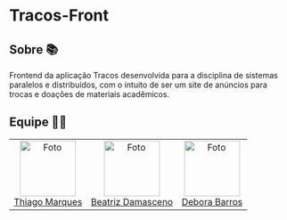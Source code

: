 # **Tracos-Front**

## Sobre 📚

Frontend da aplicação Tracos desenvolvida para a disciplina de sistemas paralelos e distribuídos, com o intuito de ser um site de anúncios para trocas e doações de materiais acadêmicos.

## Equipe 🤝🏼

<table>
  <tr>
    <td align="center">
      <a href="#">
        <img src="https://github.com/tmmarquess.png" width="100px;" alt="Foto"/><br>
        <sub>
          <a href="https://github.com/tmmarquess">Thiago Marques</a>
        </sub>
      </a>
    </td>
    <td align="center">
      <a href="#">
        <img src="https://github.com/beatrizdamascenof.png" width="100px;" alt="Foto"/><br>
        <sub>
          <a href="https://github.com/beatrizdamascenof">Beatriz Damasceno</a>
        </sub>
      </a>
    </td>
    <td align="center">
      <a href="#">
        <img src="https://github.com/Debby-Barros.png" width="100px;" alt="Foto"/><br>
        <sub>
            <a href="https://github.com/Debby-Barros"> Debora Barros</a>
        </sub>
      </a>
    </td>
  </tr>
</table>
